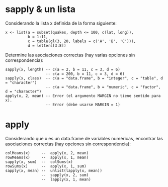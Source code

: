 
# sapply & un lista

Considerando la lista x definida de la forma siguiente:

    x <- list(a = subset(quakes, depth <= 100, c(lat, long)),
              b = 1:11,
              c = table(gl(3, 20, labels = c('A', 'B', 'C'))),
              d = letters[3:8])

Determine las asociaciones correctas (hay varias opciones sin correspondencia):

    sapply(x, length) -- c(a = 2, b = 11, c = 3, d = 6)
                      -- c(a = 200, b = 11, c = 3, d = 6)
    sapply(x, class)  -- c(a = "data.frame", b = "integer", c = "table", d = "character")
                      -- c(a = "data.frame", b = "numeric", c = "factor", d = "character")
    apply(x, 2, mean) -- Error (el argumento MARGIN no tiene sentido para x).
                      -- Error (debe usarse MARGIN = 1)


# apply

Considerando que x es un data.frame de variables numéricas, encontrar las asociaciones correctas (hay opciones sin correspondencia):

    colMeans(x)     --  apply(x, 2, mean)
    rowMeans(x)     --  apply(x, 1, mean)
    sapply(x, sum)  --  colSums(x)
    rowSums(x)      --  apply(x, 1, sum)
    sapply(x, mean) --  unlist(lapply(x, mean))
                    --  sapply(x, 2, sum)
                    --  lapply(x, 1, mean)

